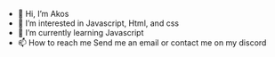 - 👋 Hi, I’m Akos
- 👀 I’m interested in Javascript, Html, and css 
- 🌱 I’m currently learning Javascript  
- 📫 How to reach me Send me an email or contact me on my discord

<!---
AkoosDev/AkoosDev is a ✨ special ✨ repository because its `README.md` (this file) appears on your GitHub profile.
You can click the Preview link to take a look at your changes.
--->
